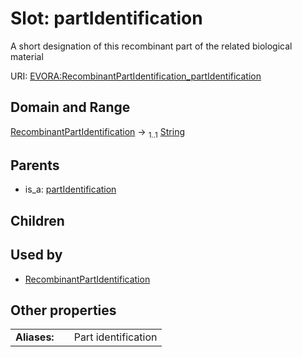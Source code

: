 
# Slot: partIdentification

A short designation of this recombinant part of the related biological material

URI: [EVORA:RecombinantPartIdentification_partIdentification](https://evora-project.eu/RecombinantPartIdentification_partIdentification)


## Domain and Range

[RecombinantPartIdentification](RecombinantPartIdentification.md) &#8594;  <sub>1..1</sub> [String](types/String.md)

## Parents

 *  is_a: [partIdentification](partIdentification.md)

## Children


## Used by

 * [RecombinantPartIdentification](RecombinantPartIdentification.md)

## Other properties

|  |  |  |
| --- | --- | --- |
| **Aliases:** | | Part identification |